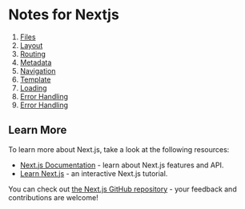 # Notes for Nextjs

1. [Files](./learnnextjs/Frontend/notes/Files.md)
2. [Layout](./learnnextjs/Frontend/notes/Layout.md)
3. [Routing](./learnnextjs/Frontend/notes/Routing.md)
4. [Metadata](./learnnextjs/Frontend/notes/Metadata.md)
5. [Navigation](./learnnextjs/Frontend/notes/Navigation.md)
6. [Template](./learnnextjs/Frontend/notes/Template.md)
7. [Loading](./learnnextjs/Frontend/notes/Loading.md)
7. [Error Handling](./learnnextjs/Frontend/notes/Error-handling.md)
7. [Error Handling](./Frontend/notes/Error-handling.md)

## Learn More

To learn more about Next.js, take a look at the following resources:

- [Next.js Documentation](https://nextjs.org/docs) - learn about Next.js features and API.
- [Learn Next.js](https://nextjs.org/learn) - an interactive Next.js tutorial.

You can check out [the Next.js GitHub repository](https://github.com/vercel/next.js/) - your feedback and contributions are welcome!


